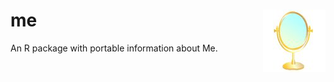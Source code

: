 
me <img src="man/figures/logo.png" align="right" />
===================================================

An R package with portable information about Me.
